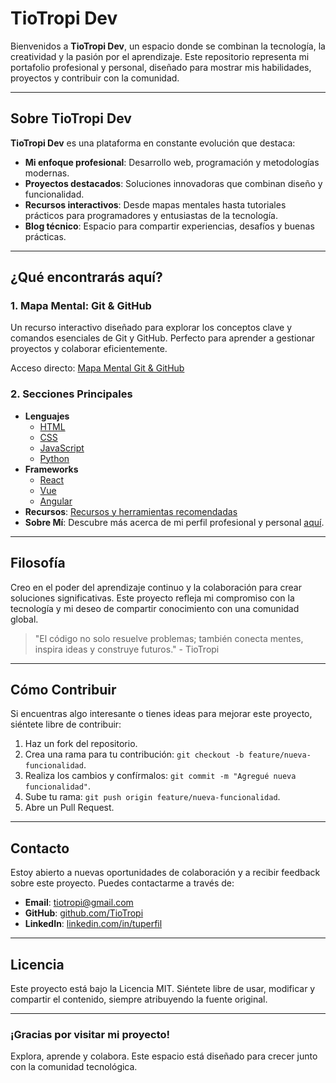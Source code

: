 # TioTropi Dev

Bienvenidos a **TioTropi Dev**, un espacio donde se combinan la tecnología, la creatividad y la pasión por el aprendizaje. Este repositorio representa mi portafolio profesional y personal, diseñado para mostrar mis habilidades, proyectos y contribuir con la comunidad.

---

## Sobre TioTropi Dev
**TioTropi Dev** es una plataforma en constante evolución que destaca:

- **Mi enfoque profesional**: Desarrollo web, programación y metodologías modernas.
- **Proyectos destacados**: Soluciones innovadoras que combinan diseño y funcionalidad.
- **Recursos interactivos**: Desde mapas mentales hasta tutoriales prácticos para programadores y entusiastas de la tecnología.
- **Blog técnico**: Espacio para compartir experiencias, desafíos y buenas prácticas.

---

## ¿Qué encontrarás aquí?

### 1. **Mapa Mental: Git & GitHub**
Un recurso interactivo diseñado para explorar los conceptos clave y comandos esenciales de Git y GitHub. Perfecto para aprender a gestionar proyectos y colaborar eficientemente.

Acceso directo: [Mapa Mental Git & GitHub](mapa-mental.html)

### 2. **Secciones Principales**
- **Lenguajes**
  - [HTML](lenguajes/html.html)
  - [CSS](lenguajes/css.html)
  - [JavaScript](lenguajes/javascript.html)
  - [Python](lenguajes/python.html)
- **Frameworks**
  - [React](frameworks/react.html)
  - [Vue](frameworks/vue.html)
  - [Angular](frameworks/angular.html)
- **Recursos**: [Recursos y herramientas recomendadas](recursos.html)
- **Sobre Mí**: Descubre más acerca de mi perfil profesional y personal [aquí](sobre_mi.html).

---

## Filosofía
Creo en el poder del aprendizaje continuo y la colaboración para crear soluciones significativas. Este proyecto refleja mi compromiso con la tecnología y mi deseo de compartir conocimiento con una comunidad global.

> "El código no solo resuelve problemas; también conecta mentes, inspira ideas y construye futuros." - TioTropi

---

## Cómo Contribuir
Si encuentras algo interesante o tienes ideas para mejorar este proyecto, siéntete libre de contribuir:

1. Haz un fork del repositorio.
2. Crea una rama para tu contribución: `git checkout -b feature/nueva-funcionalidad`.
3. Realiza los cambios y confírmalos: `git commit -m "Agregué nueva funcionalidad"`.
4. Sube tu rama: `git push origin feature/nueva-funcionalidad`.
5. Abre un Pull Request.

---

## Contacto
Estoy abierto a nuevas oportunidades de colaboración y a recibir feedback sobre este proyecto. Puedes contactarme a través de:

- **Email**: [tiotropi@gmail.com](mailto:tiotropi@gmail.com)
- **GitHub**: [github.com/TioTropi](https://github.com/TioTropi)
- **LinkedIn**: [linkedin.com/in/tuperfil](https://linkedin.com/in/tuperfil)

---

## Licencia
Este proyecto está bajo la Licencia MIT. Siéntete libre de usar, modificar y compartir el contenido, siempre atribuyendo la fuente original.

---

### ¡Gracias por visitar mi proyecto!
Explora, aprende y colabora. Este espacio está diseñado para crecer junto con la comunidad tecnológica.


